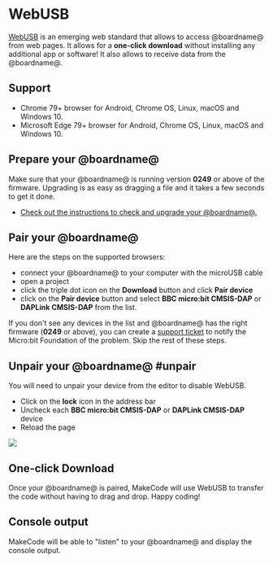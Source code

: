 # WebUSB

[WebUSB](https://wicg.github.io/webusb/) is an emerging web standard that allows to access @boardname@ from web pages. 
It allows for a **one-click download** without installing any additional app or software! It also allows to receive data from the @boardname@.

## Support

* Chrome 79+ browser for Android, Chrome OS, Linux, macOS and Windows 10.
* Microsoft Edge 79+ browser for Android, Chrome OS, Linux, macOS and Windows 10.

## Prepare your @boardname@

Make sure that your @boardname@ is running version **0249** or above of the firmware. Upgrading is as easy as dragging a file and it takes a few seconds to get it done.

* [Check out the instructions to check and upgrade your @boardname@.](/device/usb/webusb/troubleshoot)

## Pair your @boardname@

Here are the steps on the supported browsers:

* connect your @boardname@ to your computer with the microUSB cable
* open a project
* click the triple dot icon on the **Download** button and click **Pair device**
* click on the **Pair device** button and select **BBC micro:bit CMSIS-DAP** or **DAPLink CMSIS-DAP** from the list.

If you don't see any devices in the list and @boardname@ has the right firmware (**0249** or above), you can create a [support ticket](https://support.microbit.org/support/tickets/new) to notify the Micro:bit Foundation of the problem. Skip the rest of these steps.

## Unpair your @boardname@ #unpair

You will need to unpair your device from the editor to disable WebUSB.

* Click on the **lock** icon in the address bar
* Uncheck each **BBC micro:bit CMSIS-DAP** or **DAPLink CMSIS-DAP** device
* Reload the page

![](/docs/static/webusb/unpair.gif)

## One-click Download

Once your @boardname@ is paired, MakeCode will use WebUSB to transfer the code without having to drag and drop. Happy coding!

## Console output

MakeCode will be able to "listen" to your @boardname@ and display the console output.
